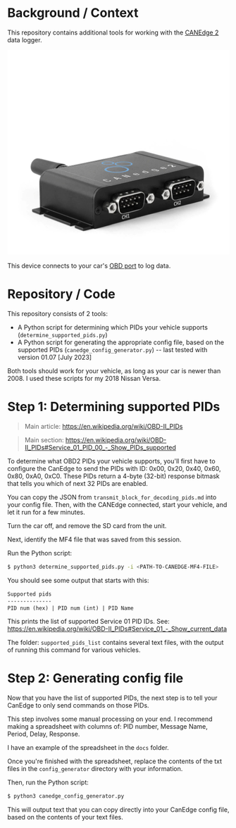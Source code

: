 # Background / Context

This repository contains additional tools for working with the [CANEdge 2](https://www.csselectronics.com/products/can-bus-data-logger-wifi-canedge2) data logger.

![device photo](./docs/canedge2-wifi-can-bus-data-logger-v3.jpg)

This device connects to your car's [OBD port](https://en.wikipedia.org/wiki/On-board_diagnostics) to log data.

# Repository / Code

This repository consists of 2 tools:

* A Python script for determining which PIDs your vehicle supports (`determine_supported_pids.py`)
* A Python script for generating the appropriate config file, based on the supported PIDs (`canedge_config_generator.py`) -- last tested with version 01.07 [July 2023]

Both tools should work for your vehicle, as long as your car is newer than 2008. I used these scripts for my 2018 Nissan Versa.

# Step 1: Determining supported PIDs

> Main article: https://en.wikipedia.org/wiki/OBD-II_PIDs

> Main section: https://en.wikipedia.org/wiki/OBD-II_PIDs#Service_01_PID_00_-_Show_PIDs_supported


To determine what OBD2 PIDs your vehicle supports, you'll first have to configure the CanEdge to send the PIDs with ID: 0x00, 0x20, 0x40, 0x60, 0x80, 0xA0, 0xC0. These PIDs return a 4-byte (32-bit) response bitmask that tells you which of next 32 PIDs are enabled.

You can copy the JSON from `transmit_block_for_decoding_pids.md` into your config file. Then, with the CANEdge connected, start your vehicle, and let it run for a few minutes.

Turn the car off, and remove the SD card from the unit.

Next, identify the MF4 file that was saved from this session.

Run the Python script:

```bash
$ python3 determine_supported_pids.py -i <PATH-TO-CANEDGE-MF4-FILE>
```

You should see some output that starts with this:

```
Supported pids
--------------
PID num (hex) | PID num (int) | PID Name

```

This prints the list of supported Service 01 PID IDs. See: https://en.wikipedia.org/wiki/OBD-II_PIDs#Service_01_-_Show_current_data

The folder: `supported_pids_list` contains several text files, with the output of running this command for various vehicles.

# Step 2: Generating config file

Now that you have the list of supported PIDs, the next step is to tell your CanEdge to only send commands on those PIDs.

This step involves some manual processing on your end. I recommend making a spreadsheet with columns of: PID number, Message Name, Period, Delay, Response.

I have an example of the spreadsheet in the `docs` folder.

Once you're finished with the spreadsheet, replace the contents of the txt files in the `config_generator` directory with your information.

Then, run the Python script:

```bash
$ python3 canedge_config_generator.py
```

This will output text that you can copy directly into your CanEdge config file, based on the contents of your text files.